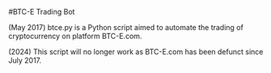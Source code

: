 #BTC-E Trading Bot

(May 2017)
btce.py is a Python script aimed to automate the trading of cryptocurrency on platform BTC-E.com.


(2024)
This script will no longer work as BTC-E.com has been defunct since July 2017.
